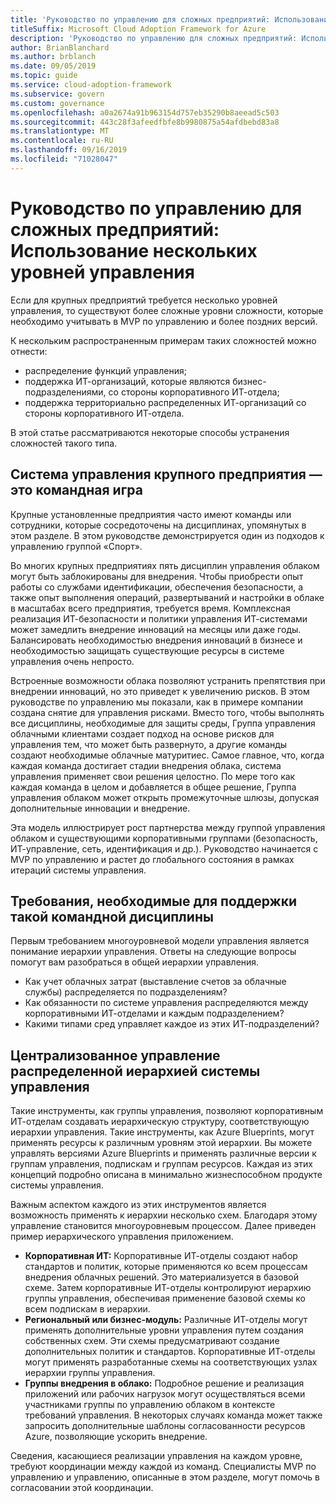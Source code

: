 ```yaml
---
title: 'Руководство по управлению для сложных предприятий: Использование нескольких уровней управления'
titleSuffix: Microsoft Cloud Adoption Framework for Azure
description: 'Руководство по управлению для сложных предприятий: Использование нескольких уровней управления'
author: BrianBlanchard
ms.author: brblanch
ms.date: 09/05/2019
ms.topic: guide
ms.service: cloud-adoption-framework
ms.subservice: govern
ms.custom: governance
ms.openlocfilehash: a0a2674a91b963154d757eb35290b8aeead5c503
ms.sourcegitcommit: 443c28f3afeedfbfe8b9980875a54afdbebd83a8
ms.translationtype: MT
ms.contentlocale: ru-RU
ms.lasthandoff: 09/16/2019
ms.locfileid: "71028047"
---
```

# <a name="governance-guide-for-complex-enterprises-multiple-layers-of-governance"></a>Руководство по управлению для сложных предприятий: Использование нескольких уровней управления

Если для крупных предприятий требуется несколько уровней управления, то существуют более сложные уровни сложности, которые необходимо учитывать в MVP по управлению и более поздних версий.

К нескольким распространенным примерам таких сложностей можно отнести:

- распределение функций управления;
- поддержка ИТ-организаций, которые являются бизнес-подразделениями, со стороны корпоративного ИТ-отдела;
- поддержка территориально распределенных ИТ-организаций со стороны корпоративного ИТ-отдела.

В этой статье рассматриваются некоторые способы устранения сложностей такого типа.

## <a name="large-enterprise-governance-is-a-team-sport"></a>Система управления крупного предприятия — это командная игра

Крупные установленные предприятия часто имеют команды или сотрудники, которые сосредоточены на дисциплинах, упомянутых в этом разделе. В этом руководстве демонстрируется один из подходов к управлению группой «Спорт».

Во многих крупных предприятиях пять дисциплин управления облаком могут быть заблокированы для внедрения. Чтобы приобрести опыт работы со службами идентификации, обеспечения безопасности, а также опыт выполнения операций, развертываний и настройки в облаке в масштабах всего предприятия, требуется время. Комплексная реализация ИТ-безопасности и политики управления ИТ-системами может замедлить внедрение инноваций на месяцы или даже годы. Балансировать необходимостью внедрения инноваций в бизнесе и необходимостью защищать существующие ресурсы в системе управления очень непросто.

Встроенные возможности облака позволяют устранить препятствия при внедрении инноваций, но это приведет к увеличению рисков. В этом руководстве по управлению мы показали, как в примере компании создана снятие для управления рисками. Вместо того, чтобы выполнять все дисциплины, необходимые для защиты среды, Группа управления облачными клиентами создает подход на основе рисков для управления тем, что может быть развернуто, а другие команды создают необходимые облачные матуритиес. Самое главное, что, когда каждая команда достигает стадии внедрения облака, система управления применяет свои решения целостно. По мере того как каждая команда в целом и добавляется в общее решение, Группа управления облаком может открыть промежуточные шлюзы, допуская дополнительные инновации и внедрение.

Эта модель иллюстрирует рост партнерства между группой управления облаком и существующими корпоративными группами (безопасность, ИТ-управление, сеть, идентификация и др.). Руководство начинается с MVP по управлению и растет до глобального состояния в рамках итераций системы управления.

## <a name="requirements-to-supporting-such-a-team-sport"></a>Требования, необходимые для поддержки такой командной дисциплины

Первым требованием многоуровневой модели управления является понимание иерархии управления. Ответы на следующие вопросы помогут вам разобраться в общей иерархии управления.

- Как учет облачных затрат (выставление счетов за облачные службы) распределяется по подразделениям?
- Как обязанности по системе управления распределяются между корпоративными ИТ-отделами и каждым подразделением?
- Какими типами сред управляет каждое из этих ИТ-подразделений?

## <a name="central-governance-of-a-distributed-governance-hierarchy"></a>Централизованное управление распределенной иерархией системы управления

Такие инструменты, как группы управления, позволяют корпоративным ИТ-отделам создавать иерархическую структуру, соответствующую иерархии управления. Такие инструменты, как Azure Blueprints, могут применять ресурсы к различным уровням этой иерархии. Вы можете управлять версиями Azure Blueprints и применять различные версии к группам управления, подпискам и группам ресурсов. Каждая из этих концепций подробно описана в минимально жизнеспособном продукте системы управления.

Важным аспектом каждого из этих инструментов является возможность применять к иерархии несколько схем. Благодаря этому управление становится многоуровневым процессом. Далее приведен пример иерархического управления приложением.

- **Корпоративная ИТ:** Корпоративные ИТ-отделы создают набор стандартов и политик, которые применяются ко всем процессам внедрения облачных решений. Это материализуется в базовой схеме. Затем корпоративные ИТ-отделы контролируют иерархию группы управления, обеспечивая применение базовой схемы ко всем подпискам в иерархии.
- **Региональный или бизнес-модуль:** Различные ИТ-отделы могут применять дополнительные уровни управления путем создания собственных схем. Эти схемы предусматривают создание дополнительных политик и стандартов. Корпоративные ИТ-отделы могут применять разработанные схемы на соответствующих узлах иерархии группы управления.
- **Группы внедрения в облако:** Подробное решение и реализация приложений или рабочих нагрузок могут осуществляться всеми участниками группы по управлению облаком в контексте требований управления. В некоторых случаях команда может также запросить дополнительные шаблоны согласованности ресурсов Azure, позволяющие ускорить внедрение.

Сведения, касающиеся реализации управления на каждом уровне, требуют координации между каждой из команд. Специалисты MVP по управлению и управлению, описанные в этом разделе, могут помочь в согласовании этой координации.

